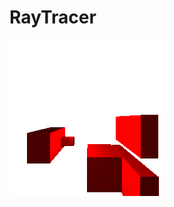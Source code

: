# RayTracer

![alt text](https://github.com/liiza/RayTracer/blob/master/ambient_light.png "Shading and ambient light")
